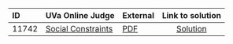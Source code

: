 | ID | UVa Online Judge | External | Link to solution |
|:---|:---|:---|:---:|
| 11742 | [Social Constraints](https://onlinejudge.org/index.php?option=com_onlinejudge&Itemid=8&category=24&page=show_problem&problem=2842) | [PDF](https://onlinejudge.org/external/117/11742.pdf) | [Solution](https://github.com/versenyi98/uva-solutions/tree/main/solutions/11742%20-%20Social%20Constraints)|
